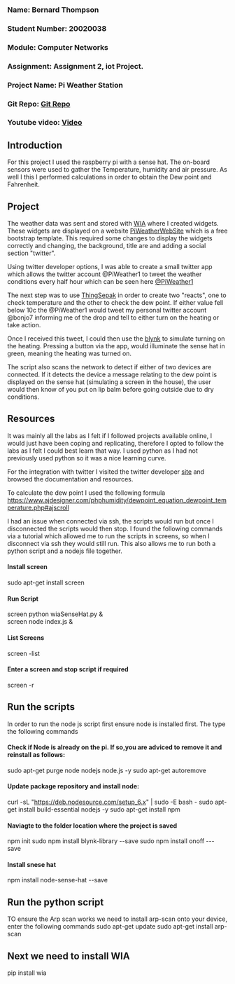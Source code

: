 ### Name: Bernard Thompson
### Student Number: 20020038
### Module: Computer Networks
### Assignment: Assignment 2, iot Project.
### Project Name: Pi Weather Station
### Git Repo: [Git Repo](https://github.com/bonjo7/pi_weather_app)
### Youtube video: [Video](https://www.youtube.com/watch?v=-ApTRzOWjRs)

## Introduction
For this project I used the raspberry pi with a sense hat. The on-board sensors were used to gather the
Temperature, humidity and air pressure. As well I this I performed calculations in order to obtain the
Dew point and Fahrenheit.

## Project
The weather data was sent and stored with [WIA](https://www.wia.io/) where I created widgets. These widgets
are displayed on a website [PiWeatherWebSite](http://bthompson.ie/piWeather/index.html) which is a free bootstrap template. This required
some changes to display the widgets correctly and changing, the background, title are and adding a social section "twitter".

Using twitter developer options, I was able to create a small twitter app which allows the twitter account @PiWeather1 to tweet
the weather conditions every half hour which can be seen here [@PiWeather1](https://twitter.com/PiWeather1?lang=en)

The next step was to use [ThingSepak](https://thingspeak.com/) in order to create two "reacts", one to check temperature and the other
to check the dew point. If either value fell below 10c the @PiWeather1 would tweet my personal twitter account @bonjo7 informing
me of the drop and tell to either turn on the heating or take action.

Once I received this tweet, I could then use the [blynk](https://www.blynk.cc/) to simulate turning on the heating. Pressing
a button via the app, would illuminate the sense hat in green, meaning the heating was turned on.

The script also scans the network to detect if either of two devices are connected. If it detects the device a message relating
to the dew point is displayed on the sense hat (simulating a screen in the house), the user would then know of you put on lip balm
before going outside due to dry conditions.

## Resources
It was mainly all the labs as I felt if I followed projects available online, I would just have been coping and replicating, therefore
I opted to follow the labs as I felt I could best learn that way. I used python as I had not previously used python so it was a nice learning
curve.

For the integration with twitter I visited the twitter developer [site](https://developer.twitter.com/content/developer-twitter/en.html) and browsed
the documentation and resources.

To calculate the dew point I used the following formula https://www.ajdesigner.com/phphumidity/dewpoint_equation_dewpoint_temperature.php#ajscroll

I had an issue when connected via ssh, the scripts would run but once I disconnected the scripts would then stop. I found the following commands via 
a tutorial which allowed me to run the scripts in screens, so when I disconnect via ssh they would still run.
This also allows me to run both a python script and a nodejs file together.

#### Install screen
sudo apt-get install screen
#### Run Script
screen python wiaSenseHat.py & </br>
screen node index.js &
#### List Screens
screen -list
#### Enter a screen and stop script if required
screen -r <screen id>
  
## Run the scripts
In order to run the node js script first ensure node is installed first. 
The type the following commands

#### Check if Node is already on the pi. If so,you are adviced to remove it and reinstall as follows:
sudo apt-get purge node nodejs node.js -y
sudo apt-get autoremove

#### Update package repository and install node:
curl -sL "https://deb.nodesource.com/setup_6.x" | sudo -E bash -
sudo apt-get install build-essential nodejs -y
sudo apt-get install npm

#### Naviagte to the folder location where the project is saved
npm init
sudo npm install blynk-library --save
sudo npm install onoff ---save

#### Install snese hat
npm install node-sense-hat --save

## Run the python script
TO ensure the Arp scan works we need to install arp-scan onto your device, enter the following commands
sudo apt-get update
sudo apt-get install arp-scan

## Next we need to install WIA
pip install wia  
